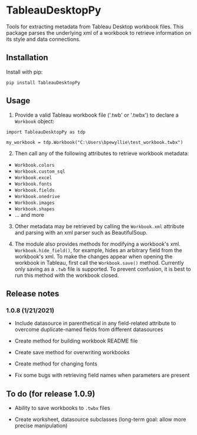 # TableauDesktopPy
 Tools for extracting metadata from Tableau Desktop workbook files. This package parses the underlying xml of a workbook to retrieve information on its style and data connections.

 ## Installation

 Install with pip:

 ```pip install TableauDesktopPy```

 ## Usage

 1. Provide a valid Tableau workbook file ('.twb' or '.twbx') to declare a `Workbook` object:

 ```
import TableauDesktopPy as tdp

my_workbook = tdp.Workbook("C:\Users\bpewyllie\test_workbook.twbx")
 ```

 2. Then call any of the following attributes to retrieve workbook metadata:

 * `Workbook.colors`
 * `Workbook.custom_sql`
 * `Workbook.excel`
 * `Workbook.fonts`
 * `Workbook.fields`
 * `Workbook.onedrive`
 * `Workbook.images`
 * `Workbook.shapes`
 * ... and more

 3. Other metadata may be retrieved by calling the `Workbook.xml` attribute and parsing with an xml parser such as BeautifulSoup.

 4. The module also provides methods for modifying a workbook's xml. `Workbook.hide_field()`, for example, hides an arbitrary field from the workbook's xml. To make the changes appear when opening the workbook in Tableau, first call the `Workbook.save()` method. Currently only saving as a `.twb` file is supported. To prevent confusion, it is best to run this method with the workbook closed.


## Release notes

### 1.0.8 (1/21/2021)

* Include datasource in parenthetical in any field-related attribute to overcome duplicate-named fields from different datasources

* Create method for building workbook README file

* Create save method for overwriting workbooks

* Create method for changing fonts

* Fix some bugs with retrieving field names when parameters are present

## To do (for release 1.0.9)

* Ability to save workbooks to `.twbx` files

* Create worksheet, datasource subclasses (long-term goal: allow more precise manipulation)
